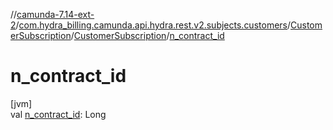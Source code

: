 //[camunda-7.14-ext-2](../../../../index.md)/[com.hydra_billing.camunda.api.hydra.rest.v2.subjects.customers](../../index.md)/[CustomerSubscription](../index.md)/[CustomerSubscription](index.md)/[n_contract_id](n_contract_id.md)

# n_contract_id

[jvm]\
val [n_contract_id](n_contract_id.md): Long

